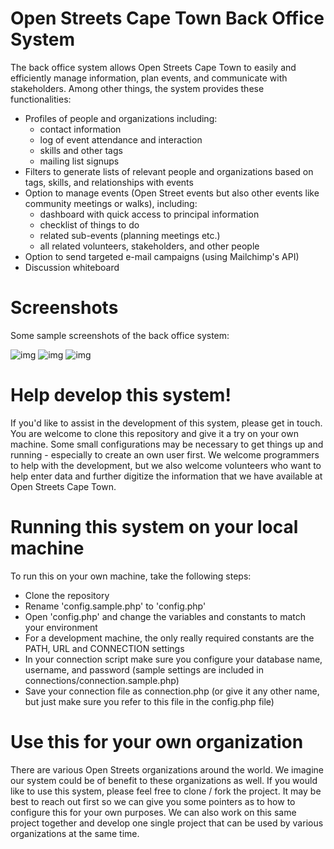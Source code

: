 # Open Streets Cape Town Back Office System

The back office system allows Open Streets Cape Town to easily and efficiently manage information, plan events, and communicate with stakeholders. Among other things, the system provides these functionalities:

- Profiles of people and organizations including:
  - contact information
  - log of event attendance and interaction
  - skills and other tags
  - mailing list signups
- Filters to generate lists of relevant people and organizations based on tags, skills, and relationships with events
- Option to manage events (Open Street events but also other events like community meetings or walks), including:
  - dashboard with quick access to principal information
  - checklist of things to do
  - related sub-events (planning meetings etc.)
  - all related volunteers, stakeholders, and other people
- Option to send targeted e-mail campaigns (using Mailchimp's API)
- Discussion whiteboard

# Screenshots

Some sample screenshots of the back office system:

![img](http://friends.openstreets.co.za/img/screenshots/planning.png "Planning")
![img](http://friends.openstreets.co.za/img/screenshots/quickadd.png "Quick add several people at once")
![img](http://friends.openstreets.co.za/img/screenshots/filters.png "Filtering users in the system")

# Help develop this system!

If you'd like to assist in the development of this system, please get in touch. You are welcome to clone this repository and give it a try on your own machine. Some small configurations may be necessary to get things up and running - especially to create an own user first. We welcome programmers to help with the development, but we also welcome volunteers who want to help enter data and further digitize the information that we have available at Open Streets Cape Town.

# Running this system on your local machine

To run this on your own machine, take the following steps:

- Clone the repository
- Rename 'config.sample.php' to 'config.php'
- Open 'config.php' and change the variables and constants to match your environment
- For a development machine, the only really required constants are the PATH, URL and CONNECTION settings
- In your connection script make sure you configure your database name, username, and password (sample settings are included in connections/connection.sample.php)
- Save your connection file as connection.php (or give it any other name, but just make sure you refer to this file in the config.php file)

# Use this for your own organization

There are various Open Streets organizations around the world. We imagine our system could be of benefit to these organizations as well. If you would like to use this system, please feel free to clone / fork the project. It may be best to reach out first so we can give you some pointers as to how to configure this for your own purposes. We can also work on this same project together and develop one single project that can be used by various organizations at the same time. 
